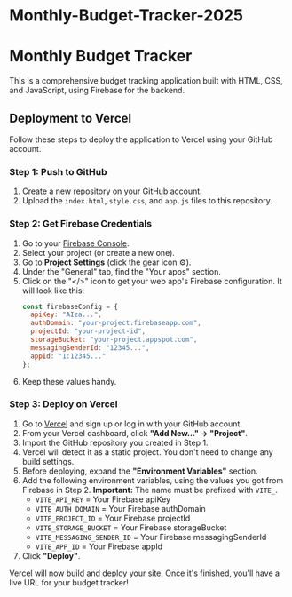 # Monthly-Budget-Tracker-2025
# Monthly Budget Tracker

This is a comprehensive budget tracking application built with HTML, CSS, and JavaScript, using Firebase for the backend.

## Deployment to Vercel

Follow these steps to deploy the application to Vercel using your GitHub account.

### Step 1: Push to GitHub

1.  Create a new repository on your GitHub account.
2.  Upload the `index.html`, `style.css`, and `app.js` files to this repository.

### Step 2: Get Firebase Credentials

1.  Go to your [Firebase Console](https://console.firebase.google.com/).
2.  Select your project (or create a new one).
3.  Go to **Project Settings** (click the gear icon ⚙️).
4.  Under the "General" tab, find the "Your apps" section.
5.  Click on the "</>" icon to get your web app's Firebase configuration. It will look like this:
    ```javascript
    const firebaseConfig = {
      apiKey: "AIza...",
      authDomain: "your-project.firebaseapp.com",
      projectId: "your-project-id",
      storageBucket: "your-project.appspot.com",
      messagingSenderId: "12345...",
      appId: "1:12345..."
    };
    ```
6.  Keep these values handy.

### Step 3: Deploy on Vercel

1.  Go to [Vercel](https://vercel.com/) and sign up or log in with your GitHub account.
2.  From your Vercel dashboard, click **"Add New..." -> "Project"**.
3.  Import the GitHub repository you created in Step 1.
4.  Vercel will detect it as a static project. You don't need to change any build settings.
5.  Before deploying, expand the **"Environment Variables"** section.
6.  Add the following environment variables, using the values you got from Firebase in Step 2. **Important:** The name must be prefixed with `VITE_`.
    * `VITE_API_KEY` = Your Firebase apiKey
    * `VITE_AUTH_DOMAIN` = Your Firebase authDomain
    * `VITE_PROJECT_ID` = Your Firebase projectId
    * `VITE_STORAGE_BUCKET` = Your Firebase storageBucket
    * `VITE_MESSAGING_SENDER_ID` = Your Firebase messagingSenderId
    * `VITE_APP_ID` = Your Firebase appId
7.  Click **"Deploy"**.

Vercel will now build and deploy your site. Once it's finished, you'll have a live URL for your budget tracker!
